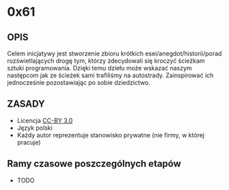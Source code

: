 # 0x61

## OPIS

Celem inicjatywy jest stworzenie zbioru krótkich esei/anegdot/historii/porad rozświetlających drogę tym, którzy zdecydowali się kroczyć ścieżkam sztuki programowania. Dzięki temu dziełu może wskazać naszym następcom jak ze ścieżek sami trafiliśmy na autostrady. Zainspirować ich jednocześnie pozostawiając po sobie dziedzictwo.

## ZASADY 

* Licencja [CC-BY 3.0](https://creativecommons.org/licenses/by/3.0/pl/)
* Język polski
* Każdy autor reprezentuje stanowisko prywatne (nie firmy, w której pracuje)

## Ramy czasowe poszczególnych etapów

* TODO 
